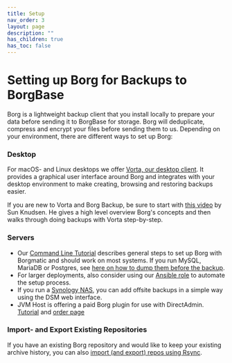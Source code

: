 ```yaml
---
title: Setup
nav_order: 3
layout: page
description: ""
has_children: true
has_toc: false
---
```

# Setting up Borg for Backups to BorgBase

Borg is a lightweight backup client that you install locally to prepare your data before sending it to BorgBase for storage. Borg will deduplicate, compress and encrypt your files before sending them to us. Depending on your environment, there are different ways to set up Borg:

### Desktop
For macOS- and Linux desktops we offer [Vorta, our desktop client](vorta). It provides a graphical user interface around Borg and integrates with your desktop environment to make creating, browsing and restoring backups easier.

If you are new to Vorta and Borg Backup, be sure to start with [this video](https://www.youtube.com/watch?v=asZX2YbTaNE) by Sun Knudsen. He gives a high level overview Borg's concepts and then walks through doing backups with Vorta step-by-step.

### Servers
- Our [Command Line Tutorial](cli) describes general steps to set up Borg with Borgmatic and should work on most systems. If you run MySQL, MariaDB or Postgres, see [here on how to dump them before the backup](databases).
- For larger deployments, also consider using our [Ansible role](ansible) to automate the setup process.
- If you run a [Synology NAS](synology), you can add offsite backups in a simple way using the DSM web interface.
- JVM Host is offering a paid Borg plugin for use with DirectAdmin. [Tutorial](https://www.jvmhost.com/articles/directadmin-borg-plugin/) and [order page](https://www.jvmhost.com/software.html)

### Import- and Export Existing Repositories
If you have an existing Borg repository and would like to keep your existing archive history, you can also [import (and export) repos using Rsync](import).